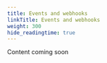 ```yaml
---
title: Events and webhooks
linkTitle: Events and webhooks
weight: 300
hide_readingtime: true
---
```


Content coming soon